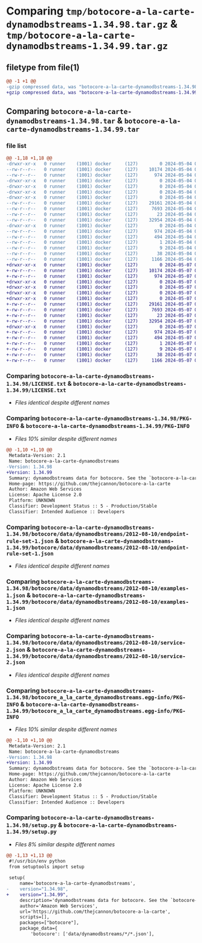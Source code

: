 # Comparing `tmp/botocore-a-la-carte-dynamodbstreams-1.34.98.tar.gz` & `tmp/botocore-a-la-carte-dynamodbstreams-1.34.99.tar.gz`

## filetype from file(1)

```diff
@@ -1 +1 @@
-gzip compressed data, was "botocore-a-la-carte-dynamodbstreams-1.34.98.tar", last modified: Sat May  4 01:01:29 2024, max compression
+gzip compressed data, was "botocore-a-la-carte-dynamodbstreams-1.34.99.tar", last modified: Tue May  7 01:02:31 2024, max compression
```

## Comparing `botocore-a-la-carte-dynamodbstreams-1.34.98.tar` & `botocore-a-la-carte-dynamodbstreams-1.34.99.tar`

### file list

```diff
@@ -1,18 +1,18 @@
-drwxr-xr-x   0 runner    (1001) docker     (127)        0 2024-05-04 01:01:29.438163 botocore-a-la-carte-dynamodbstreams-1.34.98/
--rw-r--r--   0 runner    (1001) docker     (127)    10174 2024-05-04 01:01:29.000000 botocore-a-la-carte-dynamodbstreams-1.34.98/LICENSE.txt
--rw-r--r--   0 runner    (1001) docker     (127)      974 2024-05-04 01:01:29.438163 botocore-a-la-carte-dynamodbstreams-1.34.98/PKG-INFO
-drwxr-xr-x   0 runner    (1001) docker     (127)        0 2024-05-04 01:01:29.438163 botocore-a-la-carte-dynamodbstreams-1.34.98/botocore/
-drwxr-xr-x   0 runner    (1001) docker     (127)        0 2024-05-04 01:01:29.438163 botocore-a-la-carte-dynamodbstreams-1.34.98/botocore/data/
-drwxr-xr-x   0 runner    (1001) docker     (127)        0 2024-05-04 01:01:29.438163 botocore-a-la-carte-dynamodbstreams-1.34.98/botocore/data/dynamodbstreams/
-drwxr-xr-x   0 runner    (1001) docker     (127)        0 2024-05-04 01:01:29.438163 botocore-a-la-carte-dynamodbstreams-1.34.98/botocore/data/dynamodbstreams/2012-08-10/
--rw-r--r--   0 runner    (1001) docker     (127)    29161 2024-05-04 01:01:11.000000 botocore-a-la-carte-dynamodbstreams-1.34.98/botocore/data/dynamodbstreams/2012-08-10/endpoint-rule-set-1.json
--rw-r--r--   0 runner    (1001) docker     (127)     7693 2024-05-04 01:01:11.000000 botocore-a-la-carte-dynamodbstreams-1.34.98/botocore/data/dynamodbstreams/2012-08-10/examples-1.json
--rw-r--r--   0 runner    (1001) docker     (127)       23 2024-05-04 01:01:11.000000 botocore-a-la-carte-dynamodbstreams-1.34.98/botocore/data/dynamodbstreams/2012-08-10/paginators-1.json
--rw-r--r--   0 runner    (1001) docker     (127)    32954 2024-05-04 01:01:11.000000 botocore-a-la-carte-dynamodbstreams-1.34.98/botocore/data/dynamodbstreams/2012-08-10/service-2.json
-drwxr-xr-x   0 runner    (1001) docker     (127)        0 2024-05-04 01:01:29.438163 botocore-a-la-carte-dynamodbstreams-1.34.98/botocore_a_la_carte_dynamodbstreams.egg-info/
--rw-r--r--   0 runner    (1001) docker     (127)      974 2024-05-04 01:01:29.000000 botocore-a-la-carte-dynamodbstreams-1.34.98/botocore_a_la_carte_dynamodbstreams.egg-info/PKG-INFO
--rw-r--r--   0 runner    (1001) docker     (127)      494 2024-05-04 01:01:29.000000 botocore-a-la-carte-dynamodbstreams-1.34.98/botocore_a_la_carte_dynamodbstreams.egg-info/SOURCES.txt
--rw-r--r--   0 runner    (1001) docker     (127)        1 2024-05-04 01:01:29.000000 botocore-a-la-carte-dynamodbstreams-1.34.98/botocore_a_la_carte_dynamodbstreams.egg-info/dependency_links.txt
--rw-r--r--   0 runner    (1001) docker     (127)        9 2024-05-04 01:01:29.000000 botocore-a-la-carte-dynamodbstreams-1.34.98/botocore_a_la_carte_dynamodbstreams.egg-info/top_level.txt
--rw-r--r--   0 runner    (1001) docker     (127)       38 2024-05-04 01:01:29.438163 botocore-a-la-carte-dynamodbstreams-1.34.98/setup.cfg
--rw-r--r--   0 runner    (1001) docker     (127)     1166 2024-05-04 01:01:29.000000 botocore-a-la-carte-dynamodbstreams-1.34.98/setup.py
+drwxr-xr-x   0 runner    (1001) docker     (127)        0 2024-05-07 01:02:31.432096 botocore-a-la-carte-dynamodbstreams-1.34.99/
+-rw-r--r--   0 runner    (1001) docker     (127)    10174 2024-05-07 01:02:31.000000 botocore-a-la-carte-dynamodbstreams-1.34.99/LICENSE.txt
+-rw-r--r--   0 runner    (1001) docker     (127)      974 2024-05-07 01:02:31.432096 botocore-a-la-carte-dynamodbstreams-1.34.99/PKG-INFO
+drwxr-xr-x   0 runner    (1001) docker     (127)        0 2024-05-07 01:02:31.428096 botocore-a-la-carte-dynamodbstreams-1.34.99/botocore/
+drwxr-xr-x   0 runner    (1001) docker     (127)        0 2024-05-07 01:02:31.428096 botocore-a-la-carte-dynamodbstreams-1.34.99/botocore/data/
+drwxr-xr-x   0 runner    (1001) docker     (127)        0 2024-05-07 01:02:31.432096 botocore-a-la-carte-dynamodbstreams-1.34.99/botocore/data/dynamodbstreams/
+drwxr-xr-x   0 runner    (1001) docker     (127)        0 2024-05-07 01:02:31.432096 botocore-a-la-carte-dynamodbstreams-1.34.99/botocore/data/dynamodbstreams/2012-08-10/
+-rw-r--r--   0 runner    (1001) docker     (127)    29161 2024-05-07 01:02:10.000000 botocore-a-la-carte-dynamodbstreams-1.34.99/botocore/data/dynamodbstreams/2012-08-10/endpoint-rule-set-1.json
+-rw-r--r--   0 runner    (1001) docker     (127)     7693 2024-05-07 01:02:10.000000 botocore-a-la-carte-dynamodbstreams-1.34.99/botocore/data/dynamodbstreams/2012-08-10/examples-1.json
+-rw-r--r--   0 runner    (1001) docker     (127)       23 2024-05-07 01:02:10.000000 botocore-a-la-carte-dynamodbstreams-1.34.99/botocore/data/dynamodbstreams/2012-08-10/paginators-1.json
+-rw-r--r--   0 runner    (1001) docker     (127)    32954 2024-05-07 01:02:10.000000 botocore-a-la-carte-dynamodbstreams-1.34.99/botocore/data/dynamodbstreams/2012-08-10/service-2.json
+drwxr-xr-x   0 runner    (1001) docker     (127)        0 2024-05-07 01:02:31.432096 botocore-a-la-carte-dynamodbstreams-1.34.99/botocore_a_la_carte_dynamodbstreams.egg-info/
+-rw-r--r--   0 runner    (1001) docker     (127)      974 2024-05-07 01:02:31.000000 botocore-a-la-carte-dynamodbstreams-1.34.99/botocore_a_la_carte_dynamodbstreams.egg-info/PKG-INFO
+-rw-r--r--   0 runner    (1001) docker     (127)      494 2024-05-07 01:02:31.000000 botocore-a-la-carte-dynamodbstreams-1.34.99/botocore_a_la_carte_dynamodbstreams.egg-info/SOURCES.txt
+-rw-r--r--   0 runner    (1001) docker     (127)        1 2024-05-07 01:02:31.000000 botocore-a-la-carte-dynamodbstreams-1.34.99/botocore_a_la_carte_dynamodbstreams.egg-info/dependency_links.txt
+-rw-r--r--   0 runner    (1001) docker     (127)        9 2024-05-07 01:02:31.000000 botocore-a-la-carte-dynamodbstreams-1.34.99/botocore_a_la_carte_dynamodbstreams.egg-info/top_level.txt
+-rw-r--r--   0 runner    (1001) docker     (127)       38 2024-05-07 01:02:31.432096 botocore-a-la-carte-dynamodbstreams-1.34.99/setup.cfg
+-rw-r--r--   0 runner    (1001) docker     (127)     1166 2024-05-07 01:02:31.000000 botocore-a-la-carte-dynamodbstreams-1.34.99/setup.py
```

### Comparing `botocore-a-la-carte-dynamodbstreams-1.34.98/LICENSE.txt` & `botocore-a-la-carte-dynamodbstreams-1.34.99/LICENSE.txt`

 * *Files identical despite different names*

### Comparing `botocore-a-la-carte-dynamodbstreams-1.34.98/PKG-INFO` & `botocore-a-la-carte-dynamodbstreams-1.34.99/PKG-INFO`

 * *Files 10% similar despite different names*

```diff
@@ -1,10 +1,10 @@
 Metadata-Version: 2.1
 Name: botocore-a-la-carte-dynamodbstreams
-Version: 1.34.98
+Version: 1.34.99
 Summary: dynamodbstreams data for botocore. See the `botocore-a-la-carte` package for more info.
 Home-page: https://github.com/thejcannon/botocore-a-la-carte
 Author: Amazon Web Services
 License: Apache License 2.0
 Platform: UNKNOWN
 Classifier: Development Status :: 5 - Production/Stable
 Classifier: Intended Audience :: Developers
```

### Comparing `botocore-a-la-carte-dynamodbstreams-1.34.98/botocore/data/dynamodbstreams/2012-08-10/endpoint-rule-set-1.json` & `botocore-a-la-carte-dynamodbstreams-1.34.99/botocore/data/dynamodbstreams/2012-08-10/endpoint-rule-set-1.json`

 * *Files identical despite different names*

### Comparing `botocore-a-la-carte-dynamodbstreams-1.34.98/botocore/data/dynamodbstreams/2012-08-10/examples-1.json` & `botocore-a-la-carte-dynamodbstreams-1.34.99/botocore/data/dynamodbstreams/2012-08-10/examples-1.json`

 * *Files identical despite different names*

### Comparing `botocore-a-la-carte-dynamodbstreams-1.34.98/botocore/data/dynamodbstreams/2012-08-10/service-2.json` & `botocore-a-la-carte-dynamodbstreams-1.34.99/botocore/data/dynamodbstreams/2012-08-10/service-2.json`

 * *Files identical despite different names*

### Comparing `botocore-a-la-carte-dynamodbstreams-1.34.98/botocore_a_la_carte_dynamodbstreams.egg-info/PKG-INFO` & `botocore-a-la-carte-dynamodbstreams-1.34.99/botocore_a_la_carte_dynamodbstreams.egg-info/PKG-INFO`

 * *Files 10% similar despite different names*

```diff
@@ -1,10 +1,10 @@
 Metadata-Version: 2.1
 Name: botocore-a-la-carte-dynamodbstreams
-Version: 1.34.98
+Version: 1.34.99
 Summary: dynamodbstreams data for botocore. See the `botocore-a-la-carte` package for more info.
 Home-page: https://github.com/thejcannon/botocore-a-la-carte
 Author: Amazon Web Services
 License: Apache License 2.0
 Platform: UNKNOWN
 Classifier: Development Status :: 5 - Production/Stable
 Classifier: Intended Audience :: Developers
```

### Comparing `botocore-a-la-carte-dynamodbstreams-1.34.98/setup.py` & `botocore-a-la-carte-dynamodbstreams-1.34.99/setup.py`

 * *Files 8% similar despite different names*

```diff
@@ -1,13 +1,13 @@
 #!/usr/bin/env python
 from setuptools import setup
 
 setup(
     name='botocore-a-la-carte-dynamodbstreams',
-    version="1.34.98",
+    version="1.34.99",
     description='dynamodbstreams data for botocore. See the `botocore-a-la-carte` package for more info.',
     author='Amazon Web Services',
     url='https://github.com/thejcannon/botocore-a-la-carte',
     scripts=[],
     packages=["botocore"],
     package_data={
         'botocore': ['data/dynamodbstreams/*/*.json'],
```

